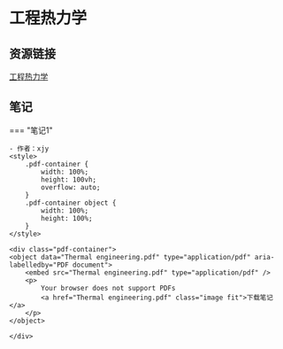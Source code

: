 # 工程热力学

## 资源链接

[工程热力学](https://pan.baidu.com/s/1TP4a5S6WGb26PlMtIDbMMg?pwd=itcj)

## 笔记

=== "笔记1"

    - 作者：xjy
    <style>
        .pdf-container {
            width: 100%;
            height: 100vh;
            overflow: auto;
        }
        .pdf-container object {
            width: 100%;
            height: 100%;
        }
    </style>

    <div class="pdf-container">
    <object data="Thermal engineering.pdf" type="application/pdf" aria-labelledby="PDF document">
        <embed src="Thermal engineering.pdf" type="application/pdf" />
        <p>
            Your browser does not support PDFs
            <a href="Thermal engineering.pdf" class="image fit">下载笔记</a>
        </p>
    </object>

    </div>
